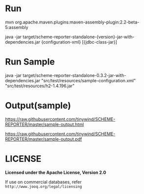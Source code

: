 # Run
mvn org.apache.maven.plugins:maven-assembly-plugin:2.2-beta-5:assembly

java -jar target/scheme-reporter-standalone-{version}-jar-with-dependencies.jar {configuration-xml} \[{jdbc-class-jar}\]

# Run Sample
java -jar target/scheme-reporter-standalone-0.3.2-jar-with-dependencies.jar "src/test/resources/sample-configuration.xml" "src/test/resources/h2-1.4.196.jar"

# Output(sample)
https://raw.githubusercontent.com/tinywind/SCHEME-REPORTER/master/sample-output.html

https://raw.githubusercontent.com/tinywind/SCHEME-REPORTER/master/sample-output.pdf


# LICENSE
**Licensed under the Apache License, Version 2.0**

If use on commercial databases, refer `http://www.jooq.org/legal/licensing`
